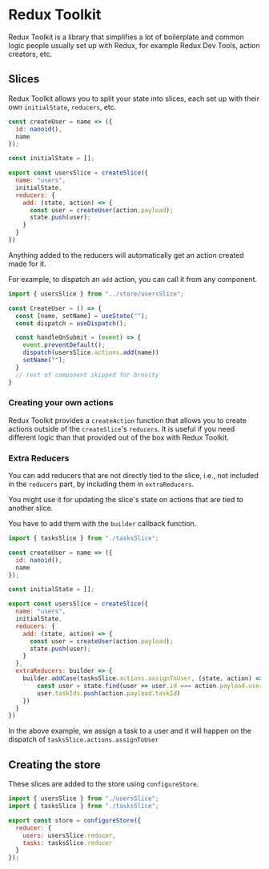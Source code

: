 # Redux Toolkit

Redux Toolkit is a library that simplifies a lot of boilerplate and common logic people usually set up with Redux, for example Redux Dev Tools, action creators, etc.

## Slices

Redux Toolkit allows you to split your state into slices, each set up with their own `initialState`, `reducers`, etc.

```js
const createUser = name => ({
  id: nanoid(),
  name
});

const initialState = [];

export const usersSlice = createSlice({
  name: "users",
  initialState,
  reducers: {
    add: (state, action) => {
      const user = createUser(action.payload);
      state.push(user);
    }
  }
})
```

Anything added to the reducers will automatically get an action created made for it.

For example, to dispatch an `add` action, you can call it from any component.

```js
import { usersSlice } from "../store/usersSlice";

const CreateUser = () => {
  const [name, setName] = useState("");
  const dispatch = useDispatch();

  const handleOnSubmit = (event) => {
    event.preventDefault();
    dispatch(usersSlice.actions.add(name))
    setName("");
  }
  // rest of component skipped for brevity
}
```

### Creating your own actions

Redux Toolkit provides a `createAction` function that allows you to create actions outside of the `createSlice`'s `reducers`. It is useful if you need different logic than that provided out of the box with Redux Toolkit.

### Extra Reducers

You can add reducers that are not directly tied to the slice, i.e., not included in the `reducers` part, by including them in `extraReducers`.

You might use it for updating the slice's state on actions that are tied to another slice.

You have to add them with the `builder` callback function.

```js
import { tasksSlice } from "./tasksSlice";

const createUser = name => ({
  id: nanoid(),
  name
});

const initialState = [];

export const usersSlice = createSlice({
  name: "users",
  initialState,
  reducers: {
    add: (state, action) => {
      const user = createUser(action.payload);
      state.push(user);
    }
  },
  extraReducers: builder => {
    builder.addCase(tasksSlice.actions.assignToUser, (state, action) => {
        const user = state.find(user => user.id === action.payload.userId);
        user.taskIds.push(action.payload.taskId)
    })
  }
})
```

In the above example, we assign a task to a user and it will happen on the dispatch of `tasksSlice.actions.assignToUser`

## Creating the store
These slices are added to the store using `configureStore`.

```js
import { usersSlice } from "./usersSlice";
import { tasksSlice } from "./tasksSlice";

export const store = configureStore({
  reducer: {
    users: usersSlice.reducer,
    tasks: tasksSlice.reducer
  }
});
```